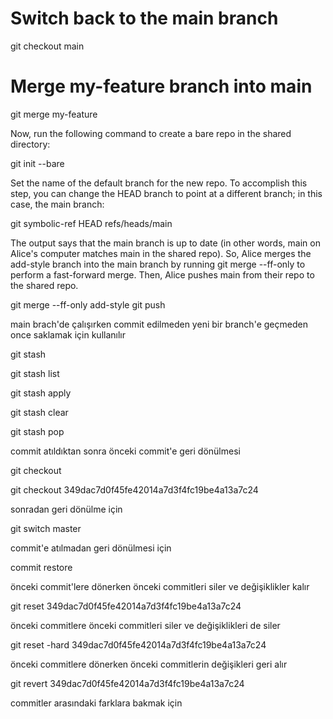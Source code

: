 # Switch back to the main branch
git checkout main

# Merge my-feature branch into main
git merge my-feature

Now, run the following command to create a bare repo in the shared directory:

git init --bare

Set the name of the default branch for the new repo. To accomplish this step, you can change the HEAD branch to point at a different branch; in this case, the main branch:

git symbolic-ref HEAD refs/heads/main

The output says that the main branch is up to date (in other words, main on Alice's computer matches main in the shared repo). So, Alice merges the add-style branch into the main branch by running git merge --ff-only to perform a fast-forward merge. Then, Alice pushes main from their repo to the shared repo.

git merge --ff-only add-style
git push


main brach'de çalışırken commit edilmeden yeni bir branch'e geçmeden once saklamak için kullanılır

git stash

git stash list

git stash apply

git stash clear

git stash pop


commit atıldıktan sonra önceki commit'e geri dönülmesi

git checkout

git checkout 349dac7d0f45fe42014a7d3f4fc19be4a13a7c24

sonradan geri dönülme için

git switch master

commit'e atılmadan geri dönülmesi için

commit restore


önceki commit'lere dönerken önceki commitleri siler ve değişiklikler kalır

git reset 349dac7d0f45fe42014a7d3f4fc19be4a13a7c24


önceki commitlere önceki commitleri siler ve değişiklikleri de siler

git reset -hard 349dac7d0f45fe42014a7d3f4fc19be4a13a7c24


önceki commitlere dönerken önceki commitlerin değişikleri geri alır

git revert 349dac7d0f45fe42014a7d3f4fc19be4a13a7c24



commitler arasındaki farklara bakmak için








